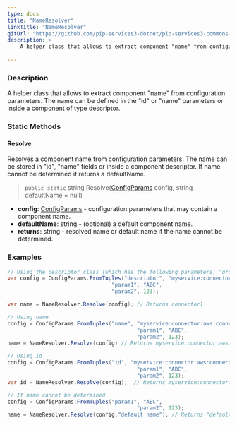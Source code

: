 ```yaml
---
type: docs
title: "NameResolver"
linkTitle: "NameResolver"
gitUrl: "https://github.com/pip-services3-dotnet/pip-services3-commons-dotnet"
description: > 
    A helper class that allows to extract component "name" from configuration parameters.
    
---
```

### Description
A helper class that allows to extract component "name" from configuration parameters.
The name can be defined in the "id" or "name" parameters or inside a component of type descriptor.

### Static Methods

#### Resolve
Resolves a component name from configuration parameters.
The name can be stored in "id", "name" fields or inside a component descriptor.
If name cannot be determined it returns a defaultName.

> `public static` string Resolve([ConfigParams](../config_params) config, string defaultName = null)

- **config**: [ConfigParams](../config_params) - configuration parameters that may contain a component name.
- **defaultName**: string - (optional) a default component name.
- **returns**: string - resolved name or default name if the name cannot be determined.

### Examples

```cs
// Using the descriptor class (which has the following parameters: "group", "type", "kind", "name", "version") will extract the value of the "name" parameter.
var config = ConfigParams.FromTuples("descriptor", "myservice:connector:aws:connector1:1.0",
                                 "param1", "ABC",
                                 "param2", 123);

var name = NameResolver.Resolve(config); // Returns connector1

// Using name
config = ConfigParams.FromTuples("name", "myservice:connector:aws:connector1:1.0",
                                         "param1", "ABC",
                                         "param2", 123); 
name = NameResolver.Resolve(config) // Returns myservice:connector:aws:connector1:1.0

// Using id
config = ConfigParams.FromTuples("id", "myservice:connector:aws:connector1:1.0",
                                         "param1", "ABC",
                                         "param2", 123);
var id = NameResolver.Resolve(config);  // Returns myservice:connector:aws:connector1:1.0

// If name cannot be determined
config = ConfigParams.FromTuples("param1", "ABC",
                                         "param2", 123);
name = NameResolver.Resolve(config,"default name"); // Returns "default name"
```
